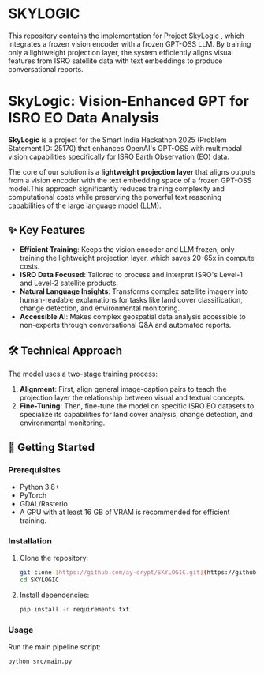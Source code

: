 # SKYLOGIC
This repository contains the implementation for Project SkyLogic , which integrates a frozen vision encoder with a frozen GPT-OSS LLM. By training only a lightweight projection layer, the system efficiently aligns visual features from ISRO satellite data with text embeddings to produce conversational reports.
# SkyLogic: Vision-Enhanced GPT for ISRO EO Data Analysis

**SkyLogic** is a project for the Smart India Hackathon 2025 (Problem Statement ID: 25170) that enhances OpenAI's GPT-OSS with multimodal vision capabilities specifically for ISRO Earth Observation (EO) data.

The core of our solution is a **lightweight projection layer** that aligns outputs from a vision encoder with the text embedding space of a frozen GPT-OSS model.This approach significantly reduces training complexity and computational costs while preserving the powerful text reasoning capabilities of the large language model (LLM).


## ✨ Key Features

* **Efficient Training**: Keeps the vision encoder and LLM frozen, only training the lightweight projection layer, which saves 20-65x in compute costs.
* **ISRO Data Focused**: Tailored to process and interpret ISRO's Level-1 and Level-2 satellite products.
* **Natural Language Insights**: Transforms complex satellite imagery into human-readable explanations for tasks like land cover classification, change detection, and environmental monitoring.
* **Accessible AI**: Makes complex geospatial data analysis accessible to non-experts through conversational Q&A and automated reports.

## 🛠️ Technical Approach

The model uses a two-stage training process:
1.  **Alignment**: First, align general image-caption pairs to teach the projection layer the relationship between visual and textual concepts.
2.  **Fine-Tuning**: Then, fine-tune the model on specific ISRO EO datasets to specialize its capabilities for land cover analysis, change detection, and environmental monitoring.

## 🚀 Getting Started

### Prerequisites
- Python 3.8+
- PyTorch
- GDAL/Rasterio
- A GPU with at least 16 GB of VRAM is recommended for efficient training.

### Installation
1.  Clone the repository:
    ```bash
    git clone [https://github.com/ay-crypt/SKYLOGIC.git](https://github.com/ay-crypt/SKYLOGIC.git)
    cd SKYLOGIC
    ```
2.  Install dependencies:
    ```bash
    pip install -r requirements.txt
    ```

### Usage
Run the main pipeline script:
```bash
python src/main.py
